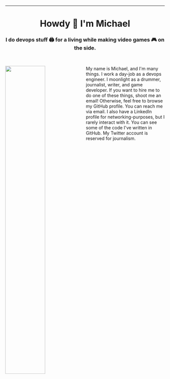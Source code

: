 ---

<h1 align="center">Howdy 👋 I'm Michael</h1>

### <div align="center">I do devops stuff 🖨️ for a living while making video games 🎮 on the side.</center>

<br>

[<img align="left" width="50%" src="https://github-readme-stats.vercel.app/api?username=LaputanMachines&show_icons=true&count_private=true&hide_border=true">](https://metrics.lecoq.io/ouuan?template=classic)
My name is Michael, and I'm many things. I work a day-job as a devops engineer. I moonlight as a drummer, journalist, writer, and game developer. If you want to hire me to do one of these things, shoot me an email! Otherwise, feel free to browse my GitHub profile. You can reach me via email. I also have a LinkedIn profile for networking-purposes, but I rarely interact with it. You can see some of the code I've written in GitHub. My Twitter account is reserved for journalism.
